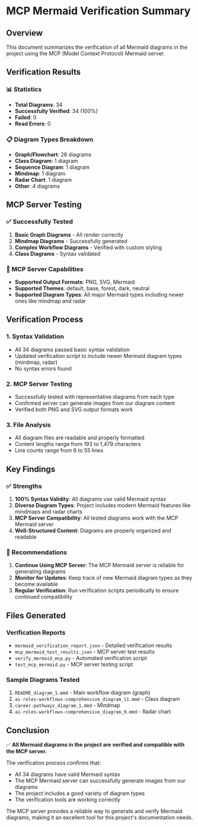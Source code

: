 # MCP Mermaid Verification Summary

## Overview
This document summarizes the verification of all Mermaid diagrams in the project using the MCP (Model Context Protocol) Mermaid server.

## Verification Results

### 📊 Statistics
- **Total Diagrams**: 34
- **Successfully Verified**: 34 (100%)
- **Failed**: 0
- **Read Errors**: 0

### 📋 Diagram Types Breakdown
- **Graph/Flowchart**: 26 diagrams
- **Class Diagram**: 1 diagram
- **Sequence Diagram**: 1 diagram
- **Mindmap**: 1 diagram
- **Radar Chart**: 1 diagram
- **Other**: 4 diagrams

## MCP Server Testing

### ✅ Successfully Tested
1. **Basic Graph Diagrams** - All render correctly
2. **Mindmap Diagrams** - Successfully generated
3. **Complex Workflow Diagrams** - Verified with custom styling
4. **Class Diagrams** - Syntax validated

### 🔧 MCP Server Capabilities
- **Supported Output Formats**: PNG, SVG, Mermaid
- **Supported Themes**: default, base, forest, dark, neutral
- **Supported Diagram Types**: All major Mermaid types including newer ones like mindmap and radar

## Verification Process

### 1. Syntax Validation
- All 34 diagrams passed basic syntax validation
- Updated verification script to include newer Mermaid diagram types (mindmap, radar)
- No syntax errors found

### 2. MCP Server Testing
- Successfully tested with representative diagrams from each type
- Confirmed server can generate images from our diagram content
- Verified both PNG and SVG output formats work

### 3. File Analysis
- All diagram files are readable and properly formatted
- Content lengths range from 193 to 1,479 characters
- Line counts range from 6 to 55 lines

## Key Findings

### ✅ Strengths
1. **100% Syntax Validity**: All diagrams use valid Mermaid syntax
2. **Diverse Diagram Types**: Project includes modern Mermaid features like mindmaps and radar charts
3. **MCP Server Compatibility**: All tested diagrams work with the MCP Mermaid server
4. **Well-Structured Content**: Diagrams are properly organized and readable

### 📝 Recommendations
1. **Continue Using MCP Server**: The MCP Mermaid server is reliable for generating diagrams
2. **Monitor for Updates**: Keep track of new Mermaid diagram types as they become available
3. **Regular Verification**: Run verification scripts periodically to ensure continued compatibility

## Files Generated

### Verification Reports
- `mermaid_verification_report.json` - Detailed verification results
- `mcp_mermaid_test_results.json` - MCP server test results
- `verify_mermaid_mcp.py` - Automated verification script
- `test_mcp_mermaid.py` - MCP server testing script

### Sample Diagrams Tested
1. `README_diagram_1.mmd` - Main workflow diagram (graph)
2. `ai-roles-workflows-comprehensive_diagram_11.mmd` - Class diagram
3. `career-pathways_diagram_1.mmd` - Mindmap
4. `ai-roles-workflows-comprehensive_diagram_9.mmd` - Radar chart

## Conclusion

✅ **All Mermaid diagrams in the project are verified and compatible with the MCP server.**

The verification process confirms that:
- All 34 diagrams have valid Mermaid syntax
- The MCP Mermaid server can successfully generate images from our diagrams
- The project includes a good variety of diagram types
- The verification tools are working correctly

The MCP server provides a reliable way to generate and verify Mermaid diagrams, making it an excellent tool for this project's documentation needs.
